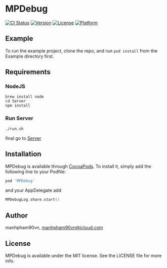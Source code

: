 # MPDebug

[![CI Status](https://img.shields.io/travis/manhpham90vn/MPDebug.svg?style=flat)](https://travis-ci.org/manhpham90vn/MPDebug)
[![Version](https://img.shields.io/cocoapods/v/MPDebug.svg?style=flat)](https://cocoapods.org/pods/MPDebug)
[![License](https://img.shields.io/cocoapods/l/MPDebug.svg?style=flat)](https://cocoapods.org/pods/MPDebug)
[![Platform](https://img.shields.io/cocoapods/p/MPDebug.svg?style=flat)](https://cocoapods.org/pods/MPDebug)

## Example

To run the example project, clone the repo, and run `pod install` from the Example directory first.

## Requirements

### NodeJS

```shell
brew install node
cd Server
npm install
```

### Run Server

```shell
./run.sh
```

final go to [Server](http://localhost:3000/)

## Installation

MPDebug is available through [CocoaPods](https://cocoapods.org). To install
it, simply add the following line to your Podfile:

```ruby
pod 'MPDebug'
```

and your AppDelegate add

```Swift
MPDebugLog.share.start()
```
## Author

manhpham90vn, manhpham90vn@icloud.com

## License

MPDebug is available under the MIT license. See the LICENSE file for more info.
